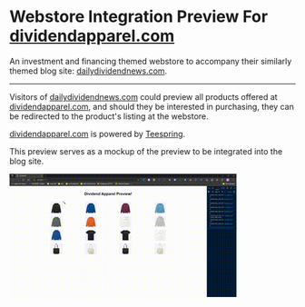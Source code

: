 # Webstore Integration Preview For [dividendapparel.com](https://www.dividendapparel.com)

An investment and financing themed webstore to accompany their similarly themed blog site: [dailydividendnews.com](https://www.dailydividendnews.com).

---

Visitors of [dailydividendnews.com](https://www.dailydividendnews.com) could preview all products offered at [dividendapparel.com](https://www.dividendapparel.com), and should they be interested in purchasing, they can be redirected to the product's listing at the webstore.

[dividendapparel.com](https://www.dividendapparel.com) is powered by [Teespring](https://teespring.com/).

This preview serves as a mockup of the preview to be integrated into the blog site.

![Mockup Preview](demo/preview.gif)

